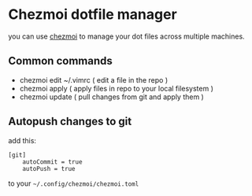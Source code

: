 # Chezmoi dotfile manager

you can use [chezmoi](https://github.com/twpayne/chezmoi/blob/master/docs/QUICKSTART.md)  to manage your dot files across multiple machines.


## Common commands
* chezmoi edit ~/.vimrc  ( edit a file in the repo )
* chezmoi apply  ( apply files in repo to your local filesystem ) 
* chezmoi update ( pull changes from git and apply them )

## Autopush changes to git
add this:

```
[git]
    autoCommit = true
    autoPush = true
```

to your `~/.config/chezmoi/chezmoi.toml`

